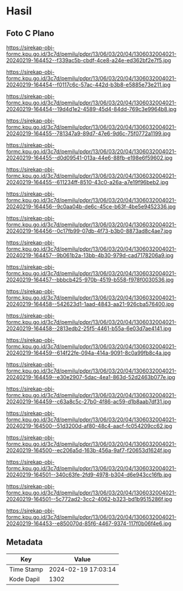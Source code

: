 # Hasil

## Foto C Plano

https://sirekap-obj-formc.kpu.go.id/3c7d/pemilu/pdpr/13/06/03/20/04/1306032004021-20240219-164452--f339ac5b-cbdf-4ce8-a24e-ed362bf2e7f5.jpg

https://sirekap-obj-formc.kpu.go.id/3c7d/pemilu/pdpr/13/06/03/20/04/1306032004021-20240219-164454--f0117c6c-57ac-442d-b3b8-e5885e73e211.jpg

https://sirekap-obj-formc.kpu.go.id/3c7d/pemilu/pdpr/13/06/03/20/04/1306032004021-20240219-164454--19d4d1e2-4589-45d4-84dd-769c3e9964b8.jpg

https://sirekap-obj-formc.kpu.go.id/3c7d/pemilu/pdpr/13/06/03/20/04/1306032004021-20240219-164455--781347a9-89d7-47e6-9d6c-75f0772a1199.jpg

https://sirekap-obj-formc.kpu.go.id/3c7d/pemilu/pdpr/13/06/03/20/04/1306032004021-20240219-164455--d0d09541-013a-44e6-88fb-e198e6f59602.jpg

https://sirekap-obj-formc.kpu.go.id/3c7d/pemilu/pdpr/13/06/03/20/04/1306032004021-20240219-164455--611234ff-8510-43c0-a26a-a7e19f96beb2.jpg

https://sirekap-obj-formc.kpu.go.id/3c7d/pemilu/pdpr/13/06/03/20/04/1306032004021-20240219-164456--9c0aa04b-de6c-45ce-b63f-4be5e9452336.jpg

https://sirekap-obj-formc.kpu.go.id/3c7d/pemilu/pdpr/13/06/03/20/04/1306032004021-20240219-164456--0c17fb99-07db-4f73-b3b0-8873ad8c4ae7.jpg

https://sirekap-obj-formc.kpu.go.id/3c7d/pemilu/pdpr/13/06/03/20/04/1306032004021-20240219-164457--9b061b2a-13bb-4b30-979d-cad7178206a9.jpg

https://sirekap-obj-formc.kpu.go.id/3c7d/pemilu/pdpr/13/06/03/20/04/1306032004021-20240219-164457--bbbcb425-970b-4519-b558-f978f0030536.jpg

https://sirekap-obj-formc.kpu.go.id/3c7d/pemilu/pdpr/13/06/03/20/04/1306032004021-20240219-164458--542623d1-1aad-4843-aa21-926cba576400.jpg

https://sirekap-obj-formc.kpu.go.id/3c7d/pemilu/pdpr/13/06/03/20/04/1306032004021-20240219-164458--2813edb2-25f5-4461-b55a-6e03d7ae4141.jpg

https://sirekap-obj-formc.kpu.go.id/3c7d/pemilu/pdpr/13/06/03/20/04/1306032004021-20240219-164459--614f22fe-094a-414a-9091-8c0a99fb8c4a.jpg

https://sirekap-obj-formc.kpu.go.id/3c7d/pemilu/pdpr/13/06/03/20/04/1306032004021-20240219-164459--e30e2907-5dac-4ea1-863d-52d2463b077e.jpg

https://sirekap-obj-formc.kpu.go.id/3c7d/pemilu/pdpr/13/06/03/20/04/1306032004021-20240219-164459--c63a8c5c-27b0-4f86-ac59-d1b8aab7df31.jpg

https://sirekap-obj-formc.kpu.go.id/3c7d/pemilu/pdpr/13/06/03/20/04/1306032004021-20240219-164500--51d3200d-af80-48c4-aacf-fc054209cc62.jpg

https://sirekap-obj-formc.kpu.go.id/3c7d/pemilu/pdpr/13/06/03/20/04/1306032004021-20240219-164500--ec206a5d-163b-456a-9af7-f20653d1624f.jpg

https://sirekap-obj-formc.kpu.go.id/3c7d/pemilu/pdpr/13/06/03/20/04/1306032004021-20240219-164501--340c63fe-2fd9-4978-b304-d6e943cc16fb.jpg

https://sirekap-obj-formc.kpu.go.id/3c7d/pemilu/pdpr/13/06/03/20/04/1306032004021-20240219-164501--5c772ad2-3cc2-4062-b323-bd1b9515286f.jpg

https://sirekap-obj-formc.kpu.go.id/3c7d/pemilu/pdpr/13/06/03/20/04/1306032004021-20240219-164453--e850070d-85f6-4467-9374-117f0b06f4e6.jpg


## Metadata

| Key        | Value               |
| ---------- | ------------------- |
| Time Stamp | 2024-02-19 17:03:14 |
| Kode Dapil | 1302                |



